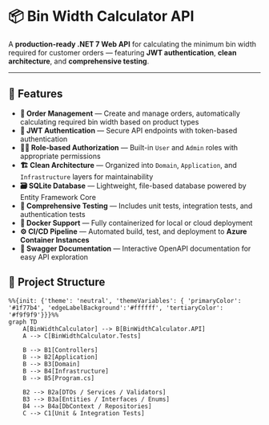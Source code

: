# 📦 Bin Width Calculator API

A **production-ready .NET 7 Web API** for calculating the minimum bin width required for customer orders — featuring **JWT authentication**, **clean architecture**, and **comprehensive testing**.

---

## 🚀 Features

- **🧾 Order Management** — Create and manage orders, automatically calculating required bin width based on product types  
- **🔐 JWT Authentication** — Secure API endpoints with token-based authentication  
- **🧑‍💼 Role-based Authorization** — Built-in `User` and `Admin` roles with appropriate permissions  
- **🏗️ Clean Architecture** — Organized into `Domain`, `Application`, and `Infrastructure` layers for maintainability  
- **🗃️ SQLite Database** — Lightweight, file-based database powered by Entity Framework Core  
- **🧪 Comprehensive Testing** — Includes unit tests, integration tests, and authentication tests  
- **🐳 Docker Support** — Fully containerized for local or cloud deployment  
- **⚙️ CI/CD Pipeline** — Automated build, test, and deployment to **Azure Container Instances**  
- **📘 Swagger Documentation** — Interactive OpenAPI documentation for easy API exploration


## 📁 Project Structure

```mermaid
%%{init: {'theme': 'neutral', 'themeVariables': { 'primaryColor': '#1f77b4', 'edgeLabelBackground':'#ffffff', 'tertiaryColor': '#f9f9f9'}}}%%
graph TD
    A[BinWidthCalculator] --> B[BinWidthCalculator.API]
    A --> C[BinWidthCalculator.Tests]

    B --> B1[Controllers]
    B --> B2[Application]
    B --> B3[Domain]
    B --> B4[Infrastructure]
    B --> B5[Program.cs]

    B2 --> B2a[DTOs / Services / Validators]
    B3 --> B3a[Entities / Interfaces / Enums]
    B4 --> B4a[DbContext / Repositories]
    C --> C1[Unit & Integration Tests]